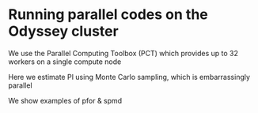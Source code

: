 # Running parallel codes on the Odyssey cluster

We use the Parallel Computing Toolbox (PCT) which provides up to 32 workers on a single compute node

Here we estimate PI using Monte Carlo sampling, which is embarrassingly parallel

We show examples of pfor & spmd
